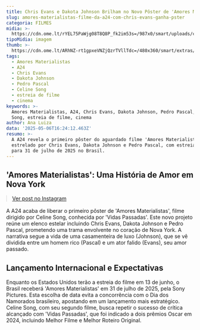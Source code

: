 ```yaml
---
title: Chris Evans e Dakota Johnson Brilham no Novo Pôster de 'Amores Materialistas'
slug: amores-materialistas-filme-da-a24-com-chris-evans-ganha-pster
categoria: FILMES
midia: >-
  https://cdn.ome.lt/rYEL75PaWjg08T8Q8P_fk2im53s=/987x0/smart/uploads/conteudo/fotos/OMELETE_CAPA_-_2025-05-06T124140.182.png
tipoMidia: imagem
thumb: >-
  https://cdn.ome.lt/ARhNZ-rt1gpxeVNZjQzrTVllTdc=/480x360/smart/extras/conteudos/omelete_THUMB_-_2025-05-06T124110.508.png
tags:
  - Amores Materialistas
  - A24
  - Chris Evans
  - Dakota Johnson
  - Pedro Pascal
  - Celine Song
  - estreia de filme
  - cinema
keywords: >-
  Amores Materialistas, A24, Chris Evans, Dakota Johnson, Pedro Pascal, Celine
  Song, estreia de filme, cinema
author: Ana Luiza
data: '2025-05-06T16:24:12.463Z'
resumo: >-
  A A24 revela o primeiro pôster do aguardado filme 'Amores Materialistas',
  estrelado por Chris Evans, Dakota Johnson e Pedro Pascal, com estreia marcada
  para 31 de julho de 2025 no Brasil.
---
```


## 'Amores Materialistas': Uma História de Amor em Nova York

<blockquote class="instagram-media" data-instgrm-permalink="https://www.instagram.com/p/DJUJ-BTN6Gu/" data-instgrm-version="14" style="width:100%; max-width:540px; margin:1rem auto;"><a href="https://www.instagram.com/p/DJUJ-BTN6Gu/">Ver post no Instagram</a></blockquote>

A A24 acaba de liberar o primeiro pôster de 'Amores Materialistas', filme dirigido por Celine Song, conhecida por 'Vidas Passadas'. Este novo projeto reúne um elenco estelar incluindo Chris Evans, Dakota Johnson e Pedro Pascal, prometendo uma trama envolvente no coração de Nova York. A narrativa segue a vida de uma casamenteira de luxo (Johnson), que se vê dividida entre um homem rico (Pascal) e um ator falido (Evans), seu amor passado.

## Lançamento Internacional e Expectativas

Enquanto os Estados Unidos terão a estreia do filme em 13 de junho, o Brasil receberá 'Amores Materialistas' em 31 de julho de 2025, pela Sony Pictures. Esta escolha de data evita a concorrência com o Dia dos Namorados brasileiro, apostando em um lançamento mais estratégico. Celine Song, com seu segundo filme, busca repetir o sucesso de crítica alcançado com 'Vidas Passadas', que foi indicado a dois prêmios Oscar em 2024, incluindo Melhor Filme e Melhor Roteiro Original.
